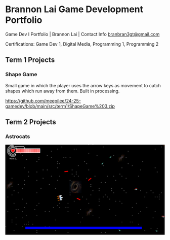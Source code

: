 # Brannon Lai Game Development Portfolio
Game Dev I Portfolio | Brannon Lai | Contact Info [branbran3gt@gmail.com](mailto:branbran3gt@gmail.com)

Certifications: 
Game Dev 1, Digital Media, Programming 1, Programming 2

## Term 1 Projects
### Shape Game

Small game in which the player uses the arrow keys as movement to catch shapes which run away from them. Built in processing.

https://github.com/meepilee/24-25-gamedev/blob/main/src/term1/ShapeGame%203.zip
## Term 2 Projects
### Astrocats
![alt text](https://github.com/meepilee/24-25-gamedev/blob/main/images/Screenshot%202024-12-16%20at%208.17.54%20AM.png)


